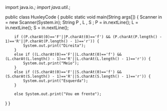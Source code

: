 import java.io.*;
import java.util.*;

public class HuxleyCode {
  public static void main(String args[]) {
    	Scanner in = new Scanner(System.in);
		String P , L , S ;
		P = in.nextLine();
		L = in.nextLine();
		S = in.nextLine();
		
		if ((P.charAt(0)=='F'||P.charAt(0)=='f') && (P.charAt(P.length() - 1)=='R'||P.charAt(P.length() - 1)=='r')) {
			System.out.print("Direita");
		}
		else if ((L.charAt(0)=='F'||L.charAt(0)=='f') && (L.charAt(L.length() - 1)=='R'||L.charAt(L.length() - 1)=='r')) {
			System.out.print("Meio");
		}
		else if ((S.charAt(0)=='F'||S.charAt(0)=='f') && (S.charAt(S.length() - 1)=='R'||S.charAt(S.length() - 1)=='r')) {
			System.out.print("Esquerda");
		}
		
		else System.out.print("Vou em frente");
  }
}
